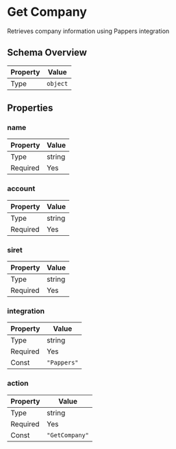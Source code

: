 # Get Company

Retrieves company information using Pappers integration

## Schema Overview

| Property | Value |
|----------|-------|
| Type | `object` |

## Properties

### name

| Property | Value |
|----------|-------|
| Type | string |
| Required | Yes |

### account

| Property | Value |
|----------|-------|
| Type | string |
| Required | Yes |

### siret

| Property | Value |
|----------|-------|
| Type | string |
| Required | Yes |

### integration

| Property | Value |
|----------|-------|
| Type | string |
| Required | Yes |
| Const | `"Pappers"` |

### action

| Property | Value |
|----------|-------|
| Type | string |
| Required | Yes |
| Const | `"GetCompany"` |

